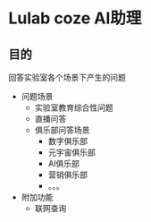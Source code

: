 # Lulab coze AI助理

## 目的

回答实验室各个场景下产生的问题
- 问题场景
	- 实验室教育综合性问题
	- 直播问答
	- 俱乐部问答场景
		- 数字俱乐部
		- 元宇宙俱乐部
		- AI俱乐部
		- 营销俱乐部
		- 。。。
- 附加功能
	- 联网查询
